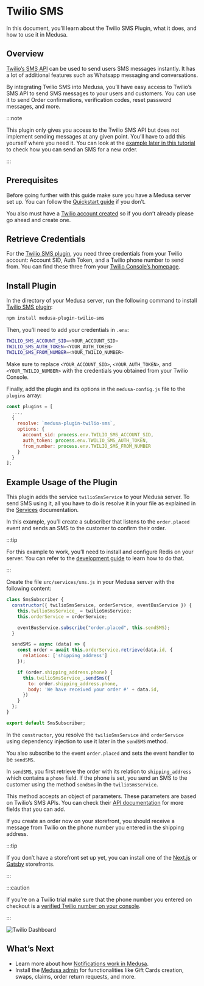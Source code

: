 # Twilio SMS

In this document, you’ll learn about the Twilio SMS Plugin, what it does, and how to use it in Medusa.

## Overview

[Twilio’s SMS API](https://www.twilio.com/sms) can be used to send users SMS messages instantly. It has a lot of additional features such as Whatsapp messaging and conversations.

By integrating Twilio SMS into Medusa, you’ll have easy access to Twilio’s SMS API to send SMS messages to your users and customers. You can use it to send Order confirmations, verification codes, reset password messages, and more.

:::note

This plugin only gives you access to the Twilio SMS API but does not implement sending messages at any given point. You’ll have to add this yourself where you need it. You can look at the [example later in this tutorial](#example-usage-of-the-plugin) to check how you can send an SMS for a new order.

:::

## Prerequisites

Before going further with this guide make sure you have a Medusa server set up. You can follow the [Quickstart guide](../quickstart/quick-start.md) if you don’t.

You also must have a [Twilio account created](https://www.twilio.com/sms) so if you don’t already please go ahead and create one.

## Retrieve Credentials

For the [Twilio SMS plugin](https://github.com/medusajs/medusa/tree/master/packages/medusa-plugin-twilio-sms), you need three credentials from your Twilio account: Account SID, Auth Token, and a Twilio phone number to send from. You can find these three from your [Twilio Console’s homepage](https://console.twilio.com).

## Install Plugin

In the directory of your Medusa server, run the following command to install [Twilio SMS plugin](https://github.com/medusajs/medusa/tree/master/packages/medusa-plugin-twilio-sms):

```bash npm2yarn
npm install medusa-plugin-twilio-sms
```

Then, you’ll need to add your credentials in `.env`:

```bash
TWILIO_SMS_ACCOUNT_SID=<YOUR_ACCOUNT_SID>
TWILIO_SMS_AUTH_TOKEN=<YOUR_AUTH_TOKEN>
TWILIO_SMS_FROM_NUMBER=<YOUR_TWILIO_NUMBER>
```

Make sure to replace `<YOUR_ACCOUNT_SID>`, `<YOUR_AUTH_TOKEN>`, and `<YOUR_TWILIO_NUMBER>` with the credentials you obtained from your Twilio Console.

Finally, add the plugin and its options in the `medusa-config.js` file to the `plugins` array:

```jsx title=medusa-config.js
const plugins = [
  ...,
  {
    resolve: `medusa-plugin-twilio-sms`,
    options: {
      account_sid: process.env.TWILIO_SMS_ACCOUNT_SID,
      auth_token: process.env.TWILIO_SMS_AUTH_TOKEN,
      from_number: process.env.TWILIO_SMS_FROM_NUMBER
    }
  }
];
```

## Example Usage of the Plugin

This plugin adds the service `twilioSmsService` to your Medusa server. To send SMS using it, all you have to do is resolve it in your file as explained in the [Services](../advanced/backend/services/create-service.md#using-your-custom-service) documentation.

In this example, you’ll create a subscriber that listens to the `order.placed` event and sends an SMS to the customer to confirm their order.

:::tip

For this example to work, you’ll need to install and configure Redis on your server. You can refer to the [development guide](/tutorial/set-up-your-development-environment#redis) to learn how to do that.

:::

Create the file `src/services/sms.js` in your Medusa server with the following content:

```jsx title=src/services/sms.js
class SmsSubscriber {
  constructor({ twilioSmsService, orderService, eventBusService }) {
    this.twilioSmsService_ = twilioSmsService;
    this.orderService = orderService;

    eventBusService.subscribe("order.placed", this.sendSMS);
  }

  sendSMS = async (data) => {
    const order = await this.orderService.retrieve(data.id, {
      relations: ['shipping_address']
    });

    if (order.shipping_address.phone) {
      this.twilioSmsService_.sendSms({
        to: order.shipping_address.phone,
        body: 'We have received your order #' + data.id,
      })
    }
  };
}

export default SmsSubscriber;
```

In the `constructor`, you resolve the `twilioSmsService` and `orderService` using dependency injection to use it later in the `sendSMS` method.

You also subscribe to the event `order.placed` and sets the event handler to be `sendSMS`.

In `sendSMS`, you first retrieve the order with its relation to `shipping_address` which contains a `phone` field. If the phone is set, you send an SMS to the customer using the method `sendSms` in the `twilioSmsService`.

This method accepts an object of parameters. These parameters are based on Twilio’s SMS APIs. You can check their [API documentation](https://www.twilio.com/docs/sms/api/message-resource#create-a-message-resource) for more fields that you can add.

If you create an order now on your storefront, you should receive a message from Twilio on the phone number you entered in the shipping address.

:::tip

If you don’t have a storefront set up yet, you can install one of the [Next.js](../starters/nextjs-medusa-starter.md) or [Gatsby](../starters/gatsby-medusa-starter.md) storefronts.

:::

:::caution

If you’re on a Twilio trial make sure that the phone number you entered on checkout is a [verified Twilio number on your console](https://console.twilio.com/us1/develop/phone-numbers/manage/verified).

:::

![Twilio Dashboard](https://res.cloudinary.com/dza7lstvk/image/upload/v1668001219/Medusa%20Docs/Stripe/MXtQMiL_kb7kxe.png)

## What’s Next

- Learn more about how [Notifications work in Medusa](../advanced/backend/notification/overview.md).
- Install the [Medusa admin](../admin/quickstart.md) for functionalities like Gift Cards creation, swaps, claims, order return requests, and more.
